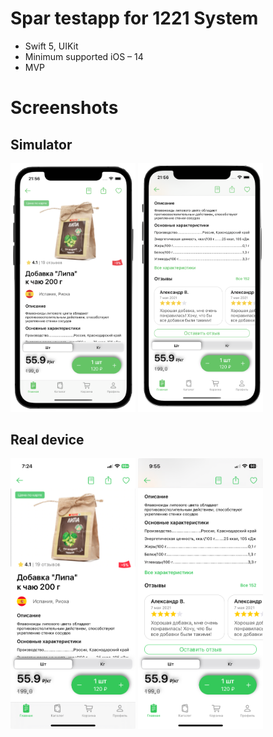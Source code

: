 
# Spar testapp for 1221 System

* Swift 5, UIKit
* Minimum supported iOS – 14
* MVP

# Screenshots

## Simulator

<img src="https://github.com/SemennikovNA/test/blob/main/Media/simulator1.png" width="200"> <img src="https://github.com/SemennikovNA/test/blob/main/Media/simulator2.png" width="200">

## Real device

<img src="https://github.com/SemennikovNA/test/blob/main/Media/phone1.jpg" width="200"> <img src="https://github.com/SemennikovNA/test/blob/main/Media/phone2.png" width="200">
